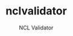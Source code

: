 ---
layout: project

permalink: /projetos/nclvalidator/

title: nclvalidator
subtitle: "NCL Validator"

duration: 2007 - 2009

excerpt: "A standalone application and a library to be reused by other applications that allows validation of NCL documents."

categories: 
 - projects
 - tools
 
tags:
  - java
  - multimedia
  - validator
  - ncl
  - authoring
  - laws
  - ufma
  - nclvalidator
---